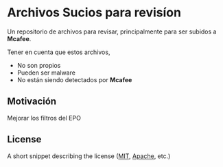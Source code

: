 # Archivos Sucios para revisíon
Un repositorio de archivos para revisar, principalmente para ser subidos a **Mcafee**. 

Tener en cuenta que estos archivos,
+ No son propios
+ Pueden ser malware
+ No están siendo detectados por **Mcafee**

## Motivación

Mejorar los filtros del EPO

## License

A short snippet describing the license ([MIT](http://opensource.org/licenses/mit-license.php), [Apache](http://opensource.org/licenses/Apache-2.0), etc.)
